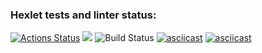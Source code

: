 ### Hexlet tests and linter status:
[![Actions Status](https://github.com/alexeilozhkin/frontend-project-lvl1/workflows/hexlet-check/badge.svg)](https://github.com/alexeilozhkin/frontend-project-lvl1/actions)
<a href="https://codeclimate.com/github/codeclimate/codeclimate/maintainability"><img src="https://api.codeclimate.com/v1/badges/a99a88d28ad37a79dbf6/maintainability" /></a>
![Build Status](https://github.com/alexeilozhkin/frontend-project-lvl1/workflows/linter-check/badge.svg)
[![asciicast](https://asciinema.org/a/454415.svg)](https://asciinema.org/a/454415)
[![asciicast](https://asciinema.org/a/454416.svg)](https://asciinema.org/a/454416)

